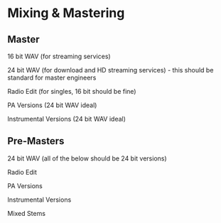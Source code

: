 # Mixing & Mastering

## Master

16 bit WAV (for streaming services)

24 bit WAV (for download and HD streaming services) - this should be standard for master engineers

Radio Edit (for singles, 16 bit should be fine)

PA Versions (24 bit WAV ideal)

Instrumental Versions (24 bit WAV ideal)

## Pre-Masters

24 bit WAV (all of the below should be 24 bit versions)

Radio Edit

PA Versions

Instrumental Versions

Mixed Stems